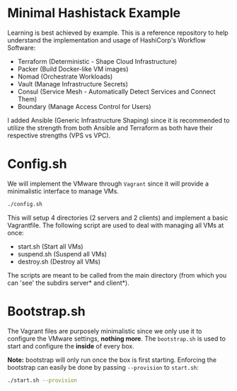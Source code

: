 # Minimal Hashistack Example

Learning is best achieved by example. This is a reference repository to help understand the implementation and usage of HashiCorp's Workflow Software:

- Terraform     (Deterministic - Shape Cloud Infrastructure)
- Packer        (Build Docker-like VM images)
- Nomad         (Orchestrate Workloads)
- Vault         (Manage Infrastructure Secrets)
- Consul        (Service Mesh - Automatically Detect Services and Connect Them)
- Boundary      (Manage Access Control for Users)

I added Ansible (Generic Infrastructure Shaping) since it is recommended to utilize the strength from both Ansible and Terraform as both have their respective strengths (VPS vs VPC).

# Config.sh

We will implement the VMware through `Vagrant` since it will provide a minimalistic interface to manage VMs.

```bash
./config.sh
```

This will setup 4 directories (2 servers and 2 clients) and implement a basic Vagrantfile. The following script are used to deal with managing all VMs at once:

- start.sh      (Start all VMs)
- suspend.sh    (Suspend all VMs)
- destroy.sh    (Destroy all VMs)

The scripts are meant to be called from the main directory (from which you can 'see' the subdirs server* and client*).

# Bootstrap.sh

The Vagrant files are purposely minimalistic since we only use it to configure the VMware settings, **nothing more**. The `bootstrap.sh` is used to start and configure the **inside** of every box.

**Note:** bootstrap will only run once the box is first starting. Enforcing the bootstrap can easily be done by passing `--provision` to `start.sh`:

```bash
./start.sh --provision
```